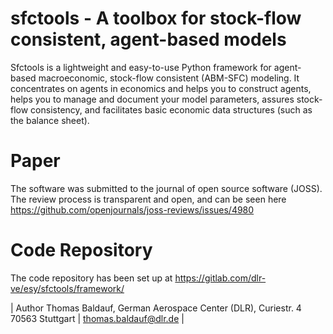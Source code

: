 # sfctools - A toolbox for stock-flow consistent, agent-based models

Sfctools is a lightweight and easy-to-use Python framework for agent-based macroeconomic, stock-flow consistent (ABM-SFC) modeling. It concentrates on agents in economics and helps you to construct agents, helps you to manage and document your model parameters, assures stock-flow consistency, and facilitates basic economic data structures (such as the balance sheet).

# Paper 

The software was submitted to the journal of open source software (JOSS). 
The review process is transparent and open, and can be seen here https://github.com/openjournals/joss-reviews/issues/4980

# Code Repository 

The code repository has been set up at https://gitlab.com/dlr-ve/esy/sfctools/framework/

| Author Thomas Baldauf, German Aerospace Center (DLR), Curiestr. 4 70563 Stuttgart | thomas.baldauf@dlr.de | 
